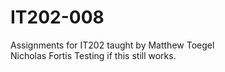 # IT202-008
Assignments for IT202 taught by Matthew Toegel  
Nicholas Fortis
Testing if this still works.